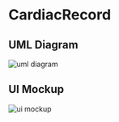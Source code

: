 # CardiacRecord

## UML Diagram

![uml diagram](https://github.com/faiyazsadi/CardiacRecord/blob/faiyazsadi/img/uml_diagram.jpg)

## UI Mockup

![ui mockup](https://github.com/faiyazsadi/CardiacRecord/blob/faiyazsadi/img/ui_mockup.png)
